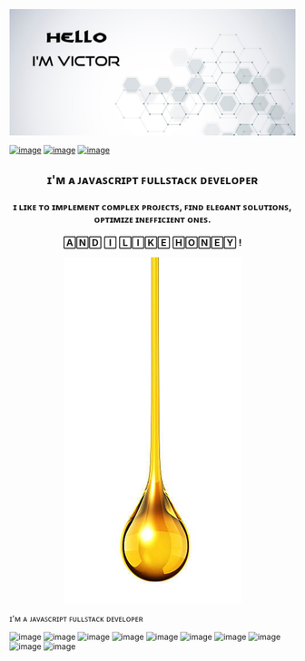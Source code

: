 ![GitHub Header Banner](./assets/github-header.jpg)

[![image](https://img.shields.io/badge/LinkedIn-0077B5?style=for-the-badge&logo=linkedin&logoColor=white)](https://www.linkedin.com/in/vkarvatsky/) [![image](https://img.shields.io/badge/WhatsApp-25D366?style=for-the-badge&logo=whatsapp&logoColor=white)](https://api.whatsapp.com/send?phone=9647630404) [![image](https://img.shields.io/badge/Telegram-2CA5E0?style=for-the-badge&logo=telegram&logoColor=white)](https://t.me/karvats/)

<h2 align="center">ɪ'ᴍ ᴀ ᴊᴀᴠᴀꜱᴄʀɪᴘᴛ ꜰᴜʟʟꜱᴛᴀᴄᴋ ᴅᴇᴠᴇʟᴏᴘᴇʀ</h2>
<h3 align="center">ɪ ʟɪᴋᴇ ᴛᴏ ɪᴍᴘʟᴇᴍᴇɴᴛ ᴄᴏᴍᴘʟᴇx ᴘʀᴏᴊᴇᴄᴛꜱ, ꜰɪɴᴅ ᴇʟᴇɢᴀɴᴛ ꜱᴏʟᴜᴛɪᴏɴꜱ, <br /> ᴏᴘᴛɪᴍɪᴢᴇ ɪɴᴇꜰꜰɪᴄɪᴇɴᴛ ᴏɴᴇꜱ. <br /> <br /> 🄰🄽🄳  🄸  🄻🄸🄺🄴   🄷🄾🄽🄴🅈 ! </h3>

<div align="center"><img src ="./assets/honey.jpg" /></div>

ɪ'ᴍ ᴀ ᴊᴀᴠᴀꜱᴄʀɪᴘᴛ ꜰᴜʟʟꜱᴛᴀᴄᴋ ᴅᴇᴠᴇʟᴏᴘᴇʀ

![image](https://img.shields.io/badge/JavaScript-323330?style=for-the-badge&logo=javascript&logoColor=F7DF1E) ![image](	https://img.shields.io/badge/Node.js-339933?style=for-the-badge&logo=nodedotjs&logoColor=white) ![image](	https://img.shields.io/badge/Express.js-000000?style=for-the-badge&logo=express&logoColor=white) ![image](https://img.shields.io/badge/Socket.io-010101?&style=for-the-badge&logo=Socket.io&logoColor=white)  ![image](https://img.shields.io/badge/PostgreSQL-316192?style=for-the-badge&logo=postgresql&logoColor=white) ![image](https://img.shields.io/badge/Sequelize-52B0E7?style=for-the-badge&logo=Sequelize&logoColor=white)  ![image](https://img.shields.io/badge/HTML5-E34F26?style=for-the-badge&logo=html5&logoColor=white) ![image](https://img.shields.io/badge/CSS3-1572B6?style=for-the-badge&logo=css3&logoColor=white) ![image](https://img.shields.io/badge/React-20232A?style=for-the-badge&logo=react&logoColor=61DAFB)  ![image](https://img.shields.io/badge/Redux-593D88?style=for-the-badge&logo=redux&logoColor=white) 



<!--
**VictorKarvatsky/VictorKarvatsky** is a ✨ _special_ ✨ repository because its `README.md` (this file) appears on your GitHub profile.

Here are some ideas to get you started:

- 🔭 I’m currently working on ...
- 🌱 I’m currently learning ...
- 👯 I’m looking to collaborate on ...
- 🤔 I’m looking for help with ...
- 💬 Ask me about ...
- 📫 How to reach me: ...
- 😄 Pronouns: ...
- ⚡ Fun fact: ...
-->
